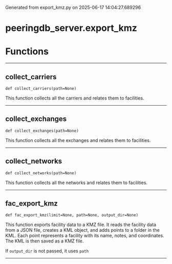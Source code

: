 Generated from export_kmz.py on 2025-06-17 14:04:27.689296

# peeringdb_server.export_kmz

# Functions
---

## collect_carriers
`def collect_carriers(path=None)`

This function collects all the carriers and relates them to facilities.

---
## collect_exchanges
`def collect_exchanges(path=None)`

This function collects all the exchanges and relates them to facilities.

---
## collect_networks
`def collect_networks(path=None)`

This function collects all the networks and relates them to facilities.

---
## fac_export_kmz
`def fac_export_kmz(limit=None, path=None, output_dir=None)`

This function exports facility data to a KMZ file.
It reads the facility data from a JSON file, creates a KML object, and adds points to a folder in the KML.
Each point represents a facility with its name, notes, and coordinates.
The KML is then saved as a KMZ file.

If `output_dir` is not passed, it uses `path`

---
